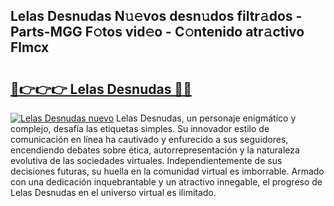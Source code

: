 ## Lelas Desnudas N𝚞𝚎vos desn𝚞dos filtr𝚊dos - Parts-MGG F𝚘tos vid𝚎o - C𝚘ntenido atr𝚊ctivo Flmcx

# <h2><a href="http://mb6b2qz.tromn.icu/?c=Lelas+Desnudas">🔗👉👉👉 Lelas Desnudas 🔗🔗</a></h2>

[![Lelas Desnudas nuevo](https://i.imgur.com/pEAQMta.gif)](http://mb6b2qz.tromn.icu/?c=Lelas+Desnudas)
Lelas Desnudas, un personaje enigmático y complejo, desafía las etiquetas simples. Su innovador estilo de comunicación en línea ha cautivado y enfurecido a sus seguidores, encendiendo debates sobre ética, autorrepresentación y la naturaleza evolutiva de las sociedades virtuales. Independientemente de sus decisiones futuras, su huella en la comunidad virtual es imborrable. Armado con una dedicación inquebrantable y un atractivo innegable, el progreso de Lelas Desnudas en el universo virtual es ilimitado.
